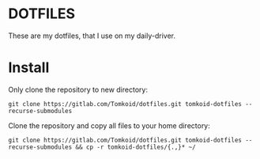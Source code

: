 # DOTFILES
These are my dotfiles, that I use on my daily-driver.

# Install
Only clone the repository to new directory:

```
git clone https://gitlab.com/Tomkoid/dotfiles.git tomkoid-dotfiles --recurse-submodules
```

Clone the repository and copy all files to your home directory:

```
git clone https://gitlab.com/Tomkoid/dotfiles.git tomkoid-dotfiles --recurse-submodules && cp -r tomkoid-dotfiles/{.,}* ~/
```
